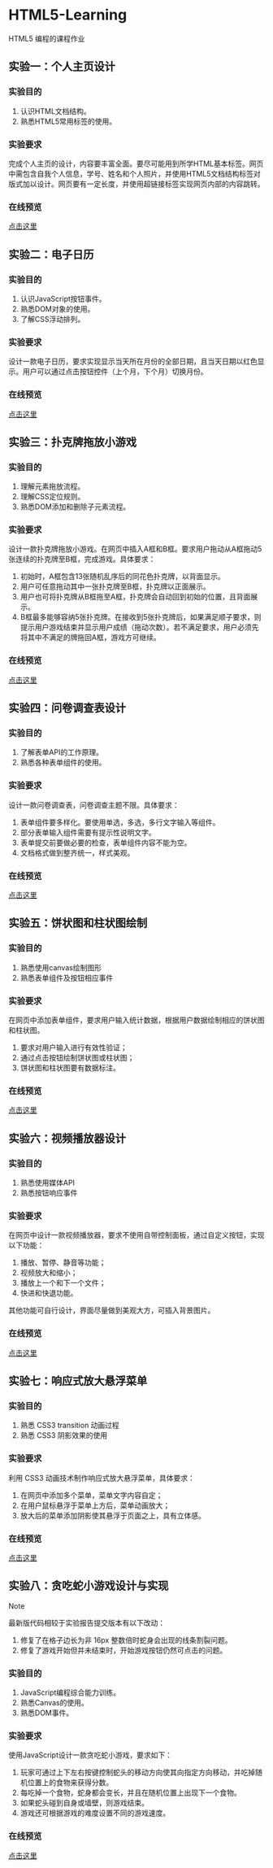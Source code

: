 # HTML5-Learning

HTML5 编程的课程作业

## 实验一：个人主页设计

### 实验目的

1. 认识HTML文档结构。
2. 熟悉HTML5常用标签的使用。

### 实验要求

完成个人主页的设计，内容要丰富全面。要尽可能用到所学HTML基本标签。网页中需包含自我个人信息，学号、姓名和个人照片，并使用HTML5文档结构标签对版式加以设计。网页要有一定长度，并使用超链接标签实现网页内部的内容跳转。

### 在线预览

[点击这里](https://slenderdata.github.io/HTML5-Learning/Experiment-1/MyHomePage.html)

## 实验二：电子日历

### 实验目的

1. 认识JavaScript按钮事件。
2. 熟悉DOM对象的使用。
3. 了解CSS浮动排列。

### 实验要求

设计一款电子日历，要求实现显示当天所在月份的全部日期，且当天日期以红色显示。用户可以通过点击按钮控件（上个月，下个月）切换月份。

### 在线预览

[点击这里](https://slenderdata.github.io/HTML5-Learning/Experiment-2/Calendar.html)

## 实验三：扑克牌拖放小游戏

### 实验目的

1. 理解元素拖放流程。
2. 理解CSS定位规则。
3. 熟悉DOM添加和删除子元素流程。

### 实验要求

设计一款扑克牌拖放小游戏。在网页中插入A框和B框。要求用户拖动从A框拖动5张连续的扑克牌至B框，完成游戏。具体要求：

1. 初始时，A框包含13张随机乱序后的同花色扑克牌，以背面显示。
2. 用户可任意拖动其中一张扑克牌至B框，扑克牌以正面展示。
3. 用户也可将扑克牌从B框拖至A框，扑克牌会自动回到初始的位置，且背面展示。
4. B框最多能够容纳5张扑克牌。在接收到5张扑克牌后，如果满足顺子要求，则提示用户游戏结束并显示用户成绩（拖动次数）。若不满足要求，用户必须先将其中不满足的牌拖回A框，游戏方可继续。

### 在线预览

[点击这里](https://slenderdata.github.io/HTML5-Learning/Experiment-3/Poker.html)

## 实验四：问卷调查表设计

### 实验目的

1. 了解表单API的工作原理。
2. 熟悉各种表单组件的使用。

### 实验要求

设计一款问卷调查表，问卷调查主题不限。具体要求：

1. 表单组件要多样化。要使用单选，多选，多行文字输入等组件。
2. 部分表单输入组件需要有提示性说明文字。
3. 表单提交前要做必要的检查，表单组件内容不能为空。
4. 文档格式做到整齐统一，样式美观。

### 在线预览

[点击这里](https://slenderdata.github.io/HTML5-Learning/Experiment-4/Poop.html)

## 实验五：饼状图和柱状图绘制

### 实验目的

1. 熟悉使用canvas绘制图形
2. 熟悉表单组件及按钮相应事件

### 实验要求

在网页中添加表单组件，要求用户输入统计数据，根据用户数据绘制相应的饼状图和柱状图。

1. 要求对用户输入进行有效性验证；
2. 通过点击按钮绘制饼状图或柱状图；
3. 饼状图和柱状图要有数据标注。

### 在线预览

[点击这里](https://slenderdata.github.io/HTML5-Learning/Experiment-5/CanvasChart.html)

## 实验六：视频播放器设计

### 实验目的

1. 熟悉使用媒体API
2. 熟悉按钮响应事件

### 实验要求

在网页中设计一款视频播放器，要求不使用自带控制面板，通过自定义按钮，实现以下功能：

1. 播放、暂停、静音等功能；
2. 视频放大和缩小；
3. 播放上一个和下一个文件；
4. 快进和快退功能。

其他功能可自行设计，界面尽量做到美观大方，可插入背景图片。

### 在线预览

[点击这里](https://slenderdata.github.io/HTML5-Learning/Experiment-6/VideoPlayer.html)

## 实验七：响应式放大悬浮菜单

### 实验目的

1. 熟悉 CSS3 transition 动画过程
2. 熟悉 CSS3 阴影效果的使用

### 实验要求

利用 CSS3 动画技术制作响应式放大悬浮菜单，具体要求：

1. 在网页中添加多个菜单，菜单文字内容自定；
2. 在用户鼠标悬浮于菜单上方后，菜单动画放大；
3. 放大后的菜单添加阴影使其悬浮于页面之上，具有立体感。

### 在线预览

[点击这里](https://slenderdata.github.io/HTML5-Learning/Experiment-7/CSS3Menu.html)

## 实验八：贪吃蛇小游戏设计与实现

> [!NOTE]
> 
> 最新版代码相较于实验报告提交版本有以下改动：
> 
> 1. 修复了在格子边长为非 16px 整数倍时蛇身会出现的线条割裂问题。
> 2. 修复了游戏开始但并未结束时，开始游戏按钮仍然可点击的问题。

### 实验目的

1. JavaScript编程综合能力训练。
2. 熟悉Canvas的使用。
3. 熟悉DOM事件。

### 实验要求

使用JavaScript设计一款贪吃蛇小游戏，要求如下：

1. 玩家可通过上下左右按键控制蛇头的移动方向使其向指定方向移动，并吃掉随机位置上的食物来获得分数。
2. 每吃掉一个食物，蛇身都会变长，并且在随机位置上出现下一个食物。
3. 如果蛇头碰到自身或墙壁，则游戏结束。
4. 游戏还可根据游戏的难度设置不同的游戏速度。

### 在线预览

[点击这里](https://slenderdata.github.io/HTML5-Learning/Experiment-8/GluttonousSnake.html)
